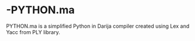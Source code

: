 # -PYTHON.ma
PYTHON.ma is  a simplified Python in Darija compiler created using Lex and Yacc from PLY library.
